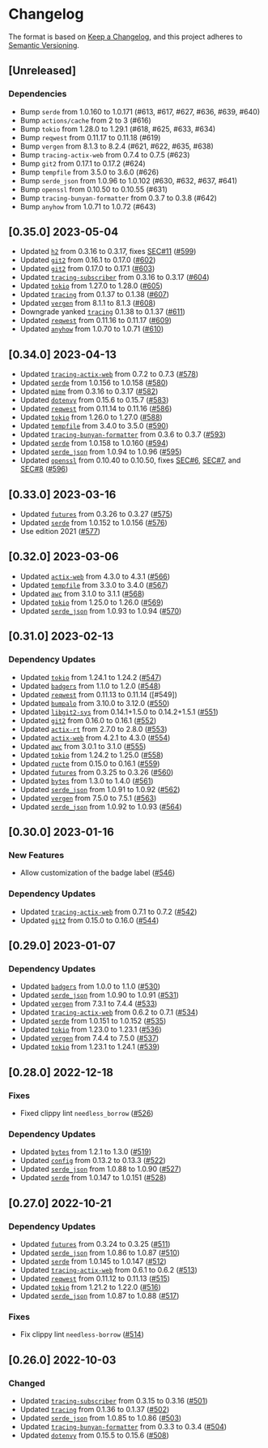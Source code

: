 # Changelog

The format is based on [Keep a Changelog](https://keepachangelog.com/en/1.0.0/),
and this project adheres to [Semantic Versioning](https://semver.org/spec/v2.0.0.html).

## [Unreleased]
### Dependencies
- Bump `serde` from 1.0.160 to 1.0.171 (#613, #617, #627, #636, #639, #640)
- Bump `actions/cache` from 2 to 3 (#616)
- Bump `tokio` from 1.28.0 to 1.29.1 (#618, #625, #633, #634)
- Bump `reqwest` from 0.11.17 to 0.11.18 (#619)
- Bump `vergen` from 8.1.3 to 8.2.4 (#621, #622, #635, #638)
- Bump `tracing-actix-web` from 0.7.4 to 0.7.5 (#623)
- Bump `git2` from 0.17.1 to 0.17.2 (#624)
- Bump `tempfile` from 3.5.0 to 3.6.0 (#626)
- Bump `serde_json` from 1.0.96 to 1.0.102 (#630, #632, #637, #641)
- Bump `openssl` from 0.10.50 to 0.10.55 (#631)
- Bump `tracing-bunyan-formatter` from 0.3.7 to 0.3.8 (#642)
- Bump `anyhow` from 1.0.71 to 1.0.72 (#643)


## [0.35.0] 2023-05-04

* Updated [`h2`](https://github.com/hyperium/h2) from 0.3.16 to 0.3.17, fixes [SEC#11] ([#599])
* Updated [`git2`](https://github.com/rust-lang/git2-rs) from 0.16.1 to 0.17.0 ([#602])
* Updated [`git2`](https://github.com/rust-lang/git2-rs) from 0.17.0 to 0.17.1 ([#603])
* Updated [`tracing-subscriber`](https://github.com/tokio-rs/tracing) from 0.3.16 to 0.3.17 ([#604])
* Updated [`tokio`](https://github.com/tokio-rs/tokio) from 1.27.0 to 1.28.0 ([#605])
* Updated [`tracing`](https://github.com/tokio-rs/tracing) from 0.1.37 to 0.1.38 ([#607])
* Updated [`vergen`](https://github.com/rustyhorde/vergen) from 8.1.1 to 8.1.3 ([#608])
* Downgrade yanked [`tracing`](https://github.com/tokio-rs/tracing) 0.1.38 to 0.1.37 ([#611])
* Updated [`reqwest`](https://github.com/seanmonstar/reqwest) from 0.11.16 to 0.11.17 ([#609])
* Updated [`anyhow`](https://github.com/dtolnay/anyhow) from 1.0.70 to 1.0.71 ([#610])

[#599]: https://github.com/vbrandl/hoc/pull/599
[#602]: https://github.com/vbrandl/hoc/pull/602
[#603]: https://github.com/vbrandl/hoc/pull/603
[#604]: https://github.com/vbrandl/hoc/pull/604
[#605]: https://github.com/vbrandl/hoc/pull/605
[#607]: https://github.com/vbrandl/hoc/pull/607
[#608]: https://github.com/vbrandl/hoc/pull/608
[#611]: https://github.com/vbrandl/hoc/pull/611
[#609]: https://github.com/vbrandl/hoc/pull/609
[#610]: https://github.com/vbrandl/hoc/pull/610

[SEC#11]: https://github.com/vbrandl/hoc/security/dependabot/11


## [0.34.0] 2023-04-13

* Updated [`tracing-actix-web`](https://github.com/LukeMathWalker/tracing-actix-web) from 0.7.2 to 0.7.3 ([#578])
* Updated [`serde`](https://github.com/serde-rs/serde) from 1.0.156 to 1.0.158 ([#580])
* Updated [`mime`](https://github.com/hyperium/mime) from 0.3.16 to 0.3.17 ([#582])
* Updated [`dotenvy`](https://github.com/allan2/dotenvy) from 0.15.6 to 0.15.7 ([#583])
* Updated [`reqwest`](https://github.com/seanmonstar/reqwest) from 0.11.14 to 0.11.16 ([#586])
* Updated [`tokio`](https://github.com/tokio-rs/tokio) from 1.26.0 to 1.27.0 ([#588])
* Updated [`tempfile`](https://github.com/Stebalien/tempfile) from 3.4.0 to 3.5.0 ([#590])
* Updated [`tracing-bunyan-formatter`](https://github.com/LukeMathWalker/tracing-bunyan-formatter) from 0.3.6 to 0.3.7 ([#593])
* Updated [`serde`](https://github.com/serde-rs/serde) from 1.0.158 to 1.0.160 ([#594])
* Updated [`serde_json`](https://github.com/serde-rs/json) from 1.0.94 to 1.0.96 ([#595])
* Updated [`openssl`](https://github.com/sfackler/rust-openssl) from 0.10.40 to 0.10.50, fixes [SEC#6], [SEC#7], and [SEC#8] ([#596])

[#578]: https://github.com/vbrandl/hoc/pull/578
[#580]: https://github.com/vbrandl/hoc/pull/580
[#582]: https://github.com/vbrandl/hoc/pull/582
[#583]: https://github.com/vbrandl/hoc/pull/583
[#586]: https://github.com/vbrandl/hoc/pull/586
[#588]: https://github.com/vbrandl/hoc/pull/588
[#590]: https://github.com/vbrandl/hoc/pull/590
[#593]: https://github.com/vbrandl/hoc/pull/593
[#594]: https://github.com/vbrandl/hoc/pull/594
[#595]: https://github.com/vbrandl/hoc/pull/595
[#596]: https://github.com/vbrandl/hoc/pull/596

[SEC#6]: https://github.com/vbrandl/hoc/security/dependabot/6
[SEC#7]: https://github.com/vbrandl/hoc/security/dependabot/7
[SEC#8]: https://github.com/vbrandl/hoc/security/dependabot/8


## [0.33.0] 2023-03-16

* Updated [`futures`](https://github.com/rust-lang/futures-rs) from 0.3.26 to 0.3.27 ([#575])
* Updated [`serde`](https://github.com/serde-rs/serde) from 1.0.152 to 1.0.156 ([#576])
* Use edition 2021 ([#577])


[#575]: https://github.com/vbrandl/hoc/pull/575
[#576]: https://github.com/vbrandl/hoc/pull/576
[#577]: https://github.com/vbrandl/hoc/pull/577


## [0.32.0] 2023-03-06

* Updated [`actix-web`](https://github.com/actix/actix-web) from 4.3.0 to 4.3.1 ([#566])
* Updated [`tempfile`](https://github.com/Stebalien/tempfile) from 3.3.0 to 3.4.0 ([#567])
* Updated [`awc`](https://github.com/actix/actix-web) from 3.1.0 to 3.1.1 ([#568])
* Updated [`tokio`](https://github.com/tokio-rs/tokio) from 1.25.0 to 1.26.0 ([#569])
* Updated [`serde_json`](https://github.com/serde-rs/json) from 1.0.93 to 1.0.94 ([#570])

[#566]: https://github.com/vbrandl/hoc/pull/566
[#567]: https://github.com/vbrandl/hoc/pull/567
[#568]: https://github.com/vbrandl/hoc/pull/568
[#569]: https://github.com/vbrandl/hoc/pull/569
[#570]: https://github.com/vbrandl/hoc/pull/570


## [0.31.0] 2023-02-13

### Dependency Updates

* Updated [`tokio`](https://github.com/tokio-rs/tokio) from 1.24.1 to 1.24.2 ([#547])
* Updated [`badgers`](https://github.com/vbrandl/badgers) from 1.1.0 to 1.2.0 ([#548])
* Updated [`reqwest`](https://github.com/seanmonstar/reqwest) from 0.11.13 to 0.11.14 ([#549])
* Updated [`bumpalo`](https://github.com/fitzgen/bumpalo) from 3.10.0 to 3.12.0 ([#550])
* Updated [`libgit2-sys`](https://github.com/rust-lang/git2-rs) from 0.14.1+1.5.0 to 0.14.2+1.5.1 ([#551])
* Updated [`git2`](https://github.com/rust-lang/git2-rs) from 0.16.0 to 0.16.1 ([#552])
* Updated [`actix-rt`](https://github.com/actix/actix-net) from 2.7.0 to 2.8.0 ([#553])
* Updated [`actix-web`](https://github.com/actix/actix-web) from 4.2.1 to 4.3.0 ([#554])
* Updated [`awc`](https://github.com/actix/actix-web) from 3.0.1 to 3.1.0 ([#555])
* Updated [`tokio`](https://github.com/tokio-rs/tokio) from 1.24.2 to 1.25.0 ([#558])
* Updated [`ructe`](https://github.com/kaj/ructe) from 0.15.0 to 0.16.1 ([#559])
* Updated [`futures`](https://github.com/rust-lang/futures-rs) from 0.3.25 to 0.3.26 ([#560])
* Updated [`bytes`](https://github.com/tokio-rs/bytes) from 1.3.0 to 1.4.0 ([#561])
* Updated [`serde_json`](https://github.com/serde-rs/json) from 1.0.91 to 1.0.92 ([#562])
* Updated [`vergen`](https://github.com/rustyhorde/vergen) from 7.5.0 to 7.5.1 ([#563])
* Updated [`serde_json`](https://github.com/serde-rs/json) from 1.0.92 to 1.0.93 ([#564])

[#547]: https://github.com/vbrandl/hoc/pull/547
[#548]: https://github.com/vbrandl/hoc/pull/548
[#550]: https://github.com/vbrandl/hoc/pull/550
[#551]: https://github.com/vbrandl/hoc/pull/551
[#552]: https://github.com/vbrandl/hoc/pull/552
[#553]: https://github.com/vbrandl/hoc/pull/553
[#554]: https://github.com/vbrandl/hoc/pull/554
[#555]: https://github.com/vbrandl/hoc/pull/555
[#558]: https://github.com/vbrandl/hoc/pull/558
[#559]: https://github.com/vbrandl/hoc/pull/559
[#560]: https://github.com/vbrandl/hoc/pull/560
[#561]: https://github.com/vbrandl/hoc/pull/561
[#562]: https://github.com/vbrandl/hoc/pull/562
[#563]: https://github.com/vbrandl/hoc/pull/563
[#564]: https://github.com/vbrandl/hoc/pull/564


## [0.30.0] 2023-01-16

### New Features

* Allow customization of the badge label ([#546])

### Dependency Updates

* Updated [`tracing-actix-web`](https://github.com/LukeMathWalker/tracing-actix-web) from 0.7.1 to 0.7.2 ([#542])
* Updated [`git2`](https://github.com/rust-lang/git2-rs) from 0.15.0 to 0.16.0 ([#544])


[#542]: https://github.com/vbrandl/hoc/pull/542
[#544]: https://github.com/vbrandl/hoc/pull/544
[#546]: https://github.com/vbrandl/hoc/pull/546

## [0.29.0] 2023-01-07

### Dependency Updates

* Updated [`badgers`](https://github.com/vbrandl/badgers) from 1.0.0 to 1.1.0 ([#530])
* Updated [`serde_json`](https://github.com/serde-rs/json) from 1.0.90 to 1.0.91 ([#531])
* Updated [`vergen`](https://github.com/rustyhorde/vergen) from 7.3.1 to 7.4.4 ([#533])
* Updated [`tracing-actix-web`](https://github.com/LukeMathWalker/tracing-actix-web) from 0.6.2 to 0.7.1 ([#534])
* Updated [`serde`](https://github.com/serde-rs/serde) from 1.0.151 to 1.0.152 ([#535])
* Updated [`tokio`](https://github.com/tokio-rs/tokio) from 1.23.0 to 1.23.1 ([#536])
* Updated [`vergen`](https://github.com/rustyhorde/vergen) from 7.4.4 to 7.5.0 ([#537])
* Updated [`tokio`](https://github.com/tokio-rs/tokio) from 1.23.1 to 1.24.1 ([#539])

[#530]: https://github.com/vbrandl/hoc/pull/530
[#531]: https://github.com/vbrandl/hoc/pull/531
[#533]: https://github.com/vbrandl/hoc/pull/533
[#534]: https://github.com/vbrandl/hoc/pull/534
[#535]: https://github.com/vbrandl/hoc/pull/535
[#536]: https://github.com/vbrandl/hoc/pull/536
[#537]: https://github.com/vbrandl/hoc/pull/537
[#539]: https://github.com/vbrandl/hoc/pull/539

## [0.28.0] 2022-12-18

### Fixes

* Fixed clippy lint `needless_borrow` ([#526])

### Dependency Updates

* Updated [`bytes`](https://github.com/tokio-rs/bytes) from 1.2.1 to 1.3.0 ([#519])
* Updated [`config`](https://github.com/mehcode/config-rs) from 0.13.2 to 0.13.3 ([#522])
* Updated [`serde_json`](https://github.com/serde-rs/json) from 1.0.88 to 1.0.90 ([#527])
* Updated [`serde`](https://github.com/serde-rs/serde) from 1.0.147 to 1.0.151 ([#528])

[#519]: https://github.com/vbrandl/hoc/pull/519
[#522]: https://github.com/vbrandl/hoc/pull/522
[#526]: https://github.com/vbrandl/hoc/pull/526
[#527]: https://github.com/vbrandl/hoc/pull/527
[#528]: https://github.com/vbrandl/hoc/pull/528

## [0.27.0] 2022-10-21

### Dependency Updates

* Updated [`futures`](https://github.com/rust-lang/futures-rs) from 0.3.24 to 0.3.25 ([#511])
* Updated [`serde_json`](https://github.com/serde-rs/json) from 1.0.86 to 1.0.87 ([#510])
* Updated [`serde`](https://github.com/serde-rs/serde) from 1.0.145 to 1.0.147 ([#512])
* Updated [`tracing-actix-web`](https://github.com/LukeMathWalker/tracing-actix-web) from 0.6.1 to 0.6.2 ([#513])
* Updated [`reqwest`](https://github.com/seanmonstar/reqwest) from 0.11.12 to 0.11.13 ([#515])
* Updated [`tokio`](https://github.com/tokio-rs/tokio) from 1.21.2 to 1.22.0 ([#516])
* Updated [`serde_json`](https://github.com/serde-rs/json) from 1.0.87 to 1.0.88 ([#517])


### Fixes

* Fix clippy lint `needless-borrow` ([#514])

[#511]: https://github.com/vbrandl/hoc/pull/511
[#510]: https://github.com/vbrandl/hoc/pull/510
[#512]: https://github.com/vbrandl/hoc/pull/512
[#513]: https://github.com/vbrandl/hoc/pull/513
[#514]: https://github.com/vbrandl/hoc/pull/514
[#515]: https://github.com/vbrandl/hoc/pull/515
[#516]: https://github.com/vbrandl/hoc/pull/516
[#517]: https://github.com/vbrandl/hoc/pull/517


## [0.26.0] 2022-10-03

### Changed

* Updated [`tracing-subscriber`](https://github.com/tokio-rs/tracing) from 0.3.15 to 0.3.16 ([#501])
* Updated [`tracing`](https://github.com/tokio-rs/tracing) from 0.1.36 to 0.1.37 ([#502])
* Updated [`serde_json`](https://github.com/serde-rs/json) from 1.0.85 to 1.0.86 ([#503])
* Updated [`tracing-bunyan-formatter`](https://github.com/LukeMathWalker/tracing-bunyan-formatter) from 0.3.3 to 0.3.4 ([#504])
* Updated [`dotenvy`](https://github.com/allan2/dotenvy) from 0.15.5 to 0.15.6 ([#508])

[#501]: https://github.com/vbrandl/hoc/pull/501
[#502]: https://github.com/vbrandl/hoc/pull/502
[#503]: https://github.com/vbrandl/hoc/pull/503
[#504]: https://github.com/vbrandl/hoc/pull/504
[#508]: https://github.com/vbrandl/hoc/pull/508